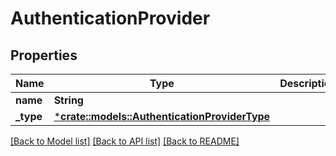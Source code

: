 # AuthenticationProvider

## Properties
Name | Type | Description | Notes
------------ | ------------- | ------------- | -------------
**name** | **String** |  | [optional] 
**_type** | [***crate::models::AuthenticationProviderType**](AuthenticationProviderType.md) |  | [optional] 

[[Back to Model list]](../README.md#documentation-for-models) [[Back to API list]](../README.md#documentation-for-api-endpoints) [[Back to README]](../README.md)


